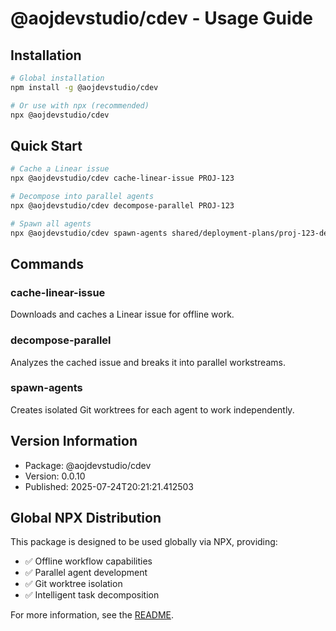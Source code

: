 # @aojdevstudio/cdev - Usage Guide

## Installation

```bash
# Global installation
npm install -g @aojdevstudio/cdev

# Or use with npx (recommended)
npx @aojdevstudio/cdev
```

## Quick Start

```bash
# Cache a Linear issue
npx @aojdevstudio/cdev cache-linear-issue PROJ-123

# Decompose into parallel agents
npx @aojdevstudio/cdev decompose-parallel PROJ-123

# Spawn all agents
npx @aojdevstudio/cdev spawn-agents shared/deployment-plans/proj-123-deployment-plan.json
```

## Commands

### cache-linear-issue

Downloads and caches a Linear issue for offline work.

### decompose-parallel

Analyzes the cached issue and breaks it into parallel workstreams.

### spawn-agents

Creates isolated Git worktrees for each agent to work independently.

## Version Information

- Package: @aojdevstudio/cdev
- Version: 0.0.10
- Published: 2025-07-24T20:21:21.412503

## Global NPX Distribution

This package is designed to be used globally via NPX, providing:

- ✅ Offline workflow capabilities
- ✅ Parallel agent development
- ✅ Git worktree isolation
- ✅ Intelligent task decomposition

For more information, see the [README](./README.md).
